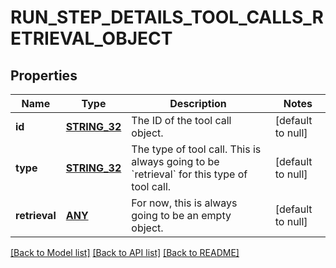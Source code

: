 # RUN_STEP_DETAILS_TOOL_CALLS_RETRIEVAL_OBJECT

## Properties
Name | Type | Description | Notes
------------ | ------------- | ------------- | -------------
**id** | [**STRING_32**](STRING_32.md) | The ID of the tool call object. | [default to null]
**type** | [**STRING_32**](STRING_32.md) | The type of tool call. This is always going to be &#x60;retrieval&#x60; for this type of tool call. | [default to null]
**retrieval** | [**ANY**](.md) | For now, this is always going to be an empty object. | [default to null]

[[Back to Model list]](../README.md#documentation-for-models) [[Back to API list]](../README.md#documentation-for-api-endpoints) [[Back to README]](../README.md)


